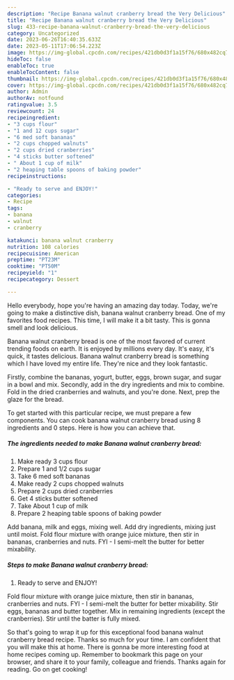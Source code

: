 ```yaml
---
description: "Recipe Banana walnut cranberry bread the Very Delicious"
title: "Recipe Banana walnut cranberry bread the Very Delicious"
slug: 433-recipe-banana-walnut-cranberry-bread-the-very-delicious
category: Uncategorized
date: 2023-06-26T16:40:35.633Z
date: 2023-05-11T17:06:54.223Z
image: https://img-global.cpcdn.com/recipes/421db0d3f1a15f76/680x482cq70/banana-walnut-cranberry-bread-recipe-main-photo.jpg
hideToc: false
enableToc: true
enableTocContent: false
thumbnail: https://img-global.cpcdn.com/recipes/421db0d3f1a15f76/680x482cq70/banana-walnut-cranberry-bread-recipe-main-photo.jpg
cover: https://img-global.cpcdn.com/recipes/421db0d3f1a15f76/680x482cq70/banana-walnut-cranberry-bread-recipe-main-photo.jpg
author: Admin
authorAv: notfound
ratingvalue: 3.5
reviewcount: 24
recipeingredient:
- "3 cups flour"
- "1 and 12 cups sugar"
- "6 med soft bananas"
- "2 cups chopped walnuts"
- "2 cups dried cranberries"
- "4 sticks butter softened"
- " About 1 cup of milk"
- "2 heaping table spoons of baking powder"
recipeinstructions:

- "Ready to serve and ENJOY!"
categories:
- Recipe
tags:
- banana
- walnut
- cranberry

katakunci: banana walnut cranberry 
nutrition: 108 calories
recipecuisine: American
preptime: "PT23M"
cooktime: "PT50M"
recipeyield: "1"
recipecategory: Dessert

---
```



Hello everybody, hope you're having an amazing day today. Today, we're going to make a distinctive dish, banana walnut cranberry bread. One of my favorites food recipes. This time, I will make it a bit tasty. This is gonna smell and look delicious.

Banana walnut cranberry bread is one of the most favored of current trending foods on earth. It is enjoyed by millions every day. It's easy, it's quick, it tastes delicious. Banana walnut cranberry bread is something which I have loved my entire life. They're nice and they look fantastic.

Firstly, combine the bananas, yogurt, butter, eggs, brown sugar, and sugar in a bowl and mix. Secondly, add in the dry ingredients and mix to combine. Fold in the dried cranberries and walnuts, and you&#39;re done. Next, prep the glaze for the bread.


To get started with this particular recipe, we must prepare a few components. You can cook banana walnut cranberry bread using 8 ingredients and 0 steps. Here is how you can achieve that.

<!--inarticleads1-->

##### The ingredients needed to make Banana walnut cranberry bread:

1. Make ready 3 cups flour
1. Prepare 1 and 1/2 cups sugar
1. Take 6 med soft bananas
1. Make ready 2 cups chopped walnuts
1. Prepare 2 cups dried cranberries
1. Get 4 sticks butter softened
1. Take  About 1 cup of milk
1. Prepare 2 heaping table spoons of baking powder


Add banana, milk and eggs, mixing well. Add dry ingredients, mixing just until moist. Fold flour mixture with orange juice mixture, then stir in bananas, cranberries and nuts. FYI - I semi-melt the butter for better mixability. 

<!--inarticleads2-->

##### Steps to make Banana walnut cranberry bread:


1. Ready to serve and ENJOY!

Fold flour mixture with orange juice mixture, then stir in bananas, cranberries and nuts. FYI - I semi-melt the butter for better mixability. Stir eggs, bananas and butter together. Mix in remaining ingredients (except the cranberries). Stir until the batter is fully mixed. 

So that's going to wrap it up for this exceptional food banana walnut cranberry bread recipe. Thanks so much for your time. I am confident that you will make this at home. There is gonna be more interesting food at home recipes coming up. Remember to bookmark this page on your browser, and share it to your family, colleague and friends. Thanks again for reading. Go on get cooking!
